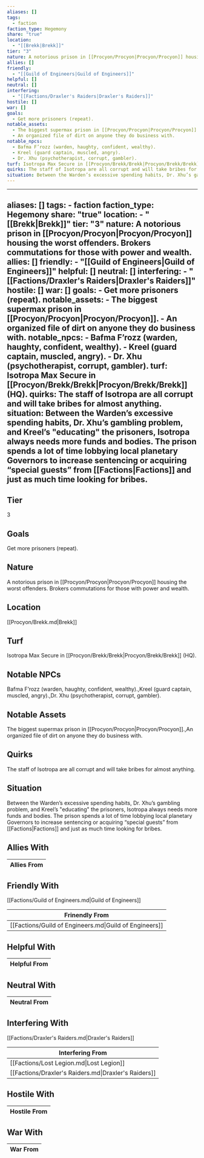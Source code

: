 ```yaml
---
aliases: []
tags:
  - faction
faction_type: Hegemony
share: "true"
location:
  - "[[Brekk|Brekk]]"
tier: "3"
nature: A notorious prison in [[Procyon/Procyon|Procyon/Procyon]] housing the worst offenders. Brokers commutations for those with power and wealth.
allies: []
friendly:
  - "[[Guild of Engineers|Guild of Engineers]]"
helpful: []
neutral: []
interfering:
  - "[[Factions/Draxler's Raiders|Draxler's Raiders]]"
hostile: []
war: []
goals:
  - Get more prisoners (repeat).
notable_assets:
  - The biggest supermax prison in [[Procyon/Procyon|Procyon/Procyon]].
  - An organized file of dirt on anyone they do business with.
notable_npcs:
  - Bafma F’rozz (warden, haughty, confident, wealthy).
  - Kreel (guard captain, muscled, angry).
  - Dr. Xhu (psychotherapist, corrupt, gambler).
turf: Isotropa Max Secure in [[Procyon/Brekk/Brekk|Procyon/Brekk/Brekk]] (HQ).
quirks: The staff of Isotropa are all corrupt and will take bribes for almost anything.
situation: Between the Warden’s excessive spending habits, Dr. Xhu’s gambling problem, and Kreel’s "educating" the prisoners, Isotropa always needs more funds and bodies. The prison spends a lot of time lobbying local planetary Governors to increase sentencing or acquiring “special guests” from [[Factions|Factions]] and just as much time looking for bribes.
---
```

---
aliases: []
tags:
    - faction
faction_type: Hegemony
share: "true"
location:
    - "[[Brekk|Brekk]]"
tier: "3"
nature: A notorious prison in [[Procyon/Procyon|Procyon/Procyon]] housing the worst offenders. Brokers commutations for those with power and wealth.
allies: []
friendly:
    - "[[Guild of Engineers|Guild of Engineers]]"
helpful: []
neutral: []
interfering:
    - "[[Factions/Draxler's Raiders|Draxler's Raiders]]"
hostile: []
war: []
goals:
    - Get more prisoners (repeat).
notable_assets:
    - The biggest supermax prison in [[Procyon/Procyon|Procyon/Procyon]].
    - An organized file of dirt on anyone they do business with.
notable_npcs:
    - Bafma F’rozz (warden, haughty, confident, wealthy).
    - Kreel (guard captain, muscled, angry).
    - Dr. Xhu (psychotherapist, corrupt, gambler).
turf: Isotropa Max Secure in [[Procyon/Brekk/Brekk|Procyon/Brekk/Brekk]] (HQ).
quirks: The staff of Isotropa are all corrupt and will take bribes for almost anything.
situation: Between the Warden’s excessive spending habits, Dr. Xhu’s gambling problem, and Kreel’s "educating" the prisoners, Isotropa always needs more funds and bodies. The prison spends a lot of time lobbying local planetary Governors to increase sentencing or acquiring “special guests” from [[Factions|Factions]] and just as much time looking for bribes.
---
## Tier

3

## Goals

Get more prisoners (repeat).

## Nature

A notorious prison in [[Procyon/Procyon|Procyon/Procyon]] housing the worst offenders. Brokers commutations for those with power and wealth.

## Location

[[Procyon/Brekk.md|Brekk]]

## Turf

Isotropa Max Secure in [[Procyon/Brekk/Brekk|Procyon/Brekk/Brekk]] (HQ).

## Notable NPCs

Bafma F’rozz (warden, haughty, confident, wealthy).,Kreel (guard captain, muscled, angry).,Dr. Xhu (psychotherapist, corrupt, gambler).

## Notable Assets

The biggest supermax prison in [[Procyon/Procyon|Procyon/Procyon]].,An organized file of dirt on anyone they do business with.

## Quirks

The staff of Isotropa are all corrupt and will take bribes for almost anything.

## Situation

Between the Warden’s excessive spending habits, Dr. Xhu’s gambling problem, and Kreel’s "educating" the prisoners, Isotropa always needs more funds and bodies. The prison spends a lot of time lobbying local planetary Governors to increase sentencing or acquiring “special guests” from [[Factions|Factions]] and just as much time looking for bribes.

## Allies With



| Allies From |
| ----------- |


## Friendly With

[[Factions/Guild of Engineers.md|Guild of Engineers]]

| Frinendly From                                         |
| ------------------------------------------------------ |
| [[Factions/Guild of Engineers.md\|Guild of Engineers]] |


## Helpful With



| Helpful From |
| ------------ |


## Neutral With




| Neutral From |
| ------------ |



## Interfering With

[[Factions/Draxler's Raiders.md|Draxler's Raiders]]


| Interfering From                                     |
| ---------------------------------------------------- |
| [[Factions/Lost Legion.md\|Lost Legion]]             |
| [[Factions/Draxler's Raiders.md\|Draxler's Raiders]] |



## Hostile With




| Hostile From |
| ------------ |



## War With



| War From |
| -------- |

